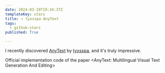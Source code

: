 ```yaml
---
date: 2024-03-19T19:34:37Z
templateKey: stars
title: ⭐ tyxsspa AnyText
tags:
  - github-stars
published: True

---
```


I recently discovered [AnyText](https://github.com/tyxsspa/AnyText) by [tyxsspa](https://github.com/tyxsspa), and it's truly impressive.

Official implementation code of the paper <AnyText: Multilingual Visual Text Generation And Editing>
